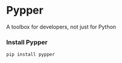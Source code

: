 # Pypper

A toolbox for developers, not just for Python

### Install Pypper

```
pip install pypper
```
